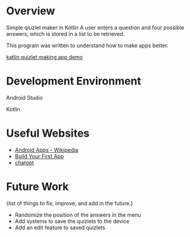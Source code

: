 # Overview

Simple qiuzlet maker in Kotlin
A user enters a question and four possible answers, which is stored in a list to be retrieved. 

This program was written to understand how to make apps better.

[katlin quizlet making app demo](https://youtu.be/ni3HXYArixk)

# Development Environment

Android Studio

Kotlin

# Useful Websites
 
* [Android Apps - Wikipedia](https://en.wikipedia.org/wiki/Android_software_development)
* [Build Your First App](https://developer.android.com/codelabs/basic-android-kotlin-compose-first-app#7)
* [chatgpt](https://chatgpt.com/c/673678fa-4df0-8004-bee6-730ed95e0e12)

# Future Work

{list of things to fix, improve, and add in the future.}
* Randomize the position of the answers in the menu
* Add systems to save the quizlets to the device
* Add an edit feature to saved quizlets
